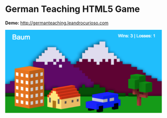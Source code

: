# German Teaching HTML5 Game

**Demo:** http://germanteaching.leandrocurioso.com

![alt Demo](https://raw.githubusercontent.com/leandrocurioso/german-teaching-html5-game/master/demo.png)